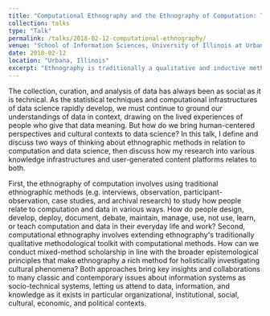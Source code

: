 ```yaml
---
title: "Computational Ethnography and the Ethnography of Computation: The Case for Context"
collection: talks
type: "Talk"
permalink: /talks/2018-02-12-computational-ethnography/ 
venue: "School of Information Sciences, University of Illinois at Urbana-Champaign"
date: 2018-02-12
location: "Urbana, Illinois"
excerpt: "Ethnography is traditionally a qualitative and inductive methodology that is now widely used to holistically investigate people's lived experiences in and across cultures. In this talk, I define and discuss two ways of thinking about the role of ethnographic methods around computation, then discuss how my research relates to both."
---
```

The collection, curation, and analysis of data has always been as social as it is technical. As the statistical techniques and computational infrastructures of data science rapidly develop, we must continue to ground our understandings of data in context, drawing on the lived experiences of people who give that data meaning. But how do we bring human-centered perspectives and cultural contexts to data science? In this talk, I define and discuss two ways of thinking about ethnographic methods in relation to computation and data science, then discuss how my research into various knowledge infrastructures and user-generated content platforms relates to both. 

First, the ethnography of computation involves using traditional ethnographic methods (e.g. interviews, observation, participant-observation, case studies, and archival research) to study how people relate to computation and data in various ways. How do people design, develop, deploy, document, debate, maintain, manage, use, not use, learn, or teach computation and data in their everyday life and work? Second, computational ethnography involves extending ethnography's traditionally qualitative methodological toolkit with computational methods. How can we conduct mixed-method scholarship in line with the broader epistemological principles that make ethnography a rich method for holistically investigating cultural phenomena? Both approaches bring key insights and collaborations to many classic and contemporary issues about information systems as socio-technical systems, letting us attend to data, information, and knowledge as it exists in particular organizational, institutional, social, cultural, economic, and political contexts.
